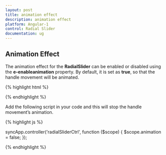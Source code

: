 ```yaml
---
layout: post
title: animation effect
description: animation effect
platform: Angular-1
control: Radial Slider
documentation: ug
---
```


## Animation Effect

The animation effect for the **RadialSlider** can be enabled or disabled using the **e-enableanimation** property. By default, it is set as **true**, so that the handle movement will be animated.

{% highlight html %}

<div id="angularRadialSlider" ej-radialslider e-enableanimation="animation" e-innercircleimageurl="http://js.syncfusion.com/demos/web/content/images/radialslider/chevron-right.png"></div>

{% endhighlight %}

Add the following script in your code and this will stop the handle movement’s animation.

{% highlight js %}

syncApp.controller('radialSliderCtrl', function ($scope) {
        $scope.animation = false;
    });

{% endhighlight %}

